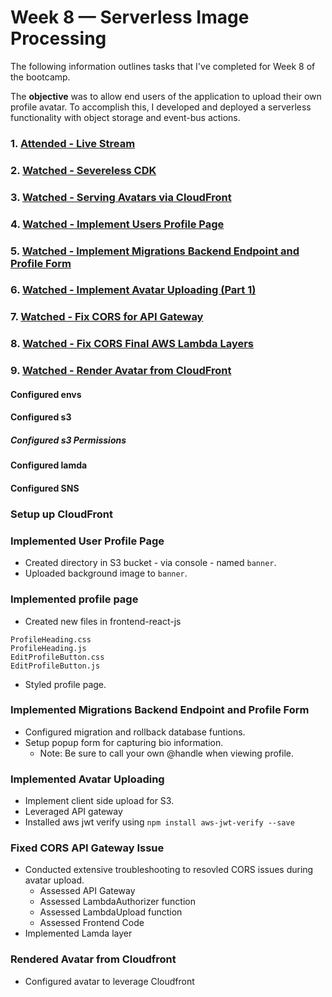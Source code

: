 # Week 8 — Serverless Image Processing

The following information outlines tasks that I've completed for Week 8 of the bootcamp.  

The **objective** was to allow end users of the application to upload their own profile avatar. To accomplish this, I developed and deployed a serverless functionality with object storage and event-bus actions.

### 1. [Attended - Live Stream](https://www.youtube.com/watch?v=YiSNlK4bk90&list=PLBfufR7vyJJ7k25byhRXJldB5AiwgNnWv)  
### 2. [Watched - Severeless CDK](https://www.youtube.com/watch?v=jyUpZP2knBI)  
### 3. [Watched - Serving Avatars via CloudFront](https://www.youtube.com/watch?v=Hl5XVb7dL6I&t)
### 4. [Watched - Implement Users Profile Page](https://www.youtube.com/watch?v=WdVPx-LLjQ8)
### 5. [Watched - Implement Migrations Backend Endpoint and Profile Form](https://www.youtube.com/watch?v=PTafksks528&t)
### 6. [Watched - Implement Avatar Uploading (Part 1)](https://www.youtube.com/watch?v=Bk2tq4pliy8)
### 7. [Watched - Fix CORS for API Gateway](https://www.youtube.com/watch?v=eO7bw6_nOIc)
### 8. [Watched - Fix CORS Final AWS Lambda Layers](https://www.youtube.com/watch?v=uWhdz5unipA)
### 9. [Watched - Render Avatar from CloudFront](https://www.youtube.com/watch?v=xrFo3QLoBp8)

#### Configured envs

#### Configured s3

##### Configured s3 Permissions

#### Configured lamda

#### Configured SNS

### Setup up CloudFront

### Implemented User Profile Page
- Created directory in S3 bucket - via console - named `banner`.  
- Uploaded background image to `banner`.

### Implemented profile page
- Created new files in frontend-react-js
```
ProfileHeading.css
ProfileHeading.js
EditProfileButton.css
EditProfileButton.js
```
- Styled profile page.

### Implemented Migrations Backend Endpoint and Profile Form  
- Configured migration and rollback database funtions.
- Setup popup form for capturing bio information.
    - Note: Be sure to call your own @handle when viewing profile.

### Implemented Avatar Uploading
- Implement client side upload for S3.
- Leveraged API gateway
- Installed aws jwt verify using `npm install aws-jwt-verify --save`

### Fixed CORS API Gateway Issue
- Conducted extensive troubleshooting to resovled CORS issues during avatar upload.
    - Assessed API Gateway
    - Assessed LambdaAuthorizer function
    - Assessed LambdaUpload function
    - Assessed Frontend Code
- Implemented Lamda layer

### Rendered Avatar from Cloudfront
- Configured avatar to leverage Cloudfront
